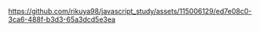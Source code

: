 

https://github.com/rikuya98/javascript_study/assets/115006129/ed7e08c0-3ca6-488f-b3d3-65a3dcd5e3ea

